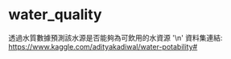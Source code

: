 # water_quality
透過水質數據預測該水源是否能夠為可飲用的水資源 '\n'
資料集連結: https://www.kaggle.com/adityakadiwal/water-potability#
